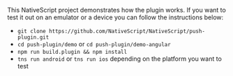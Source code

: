This NativeScript project demonstrates how the plugin works.
If you want to test it out on an emulator or a device you can follow the instructions below:

* `git clone https://github.com/NativeScript/NativeScript/push-plugin.git`
* `cd push-plugin/demo` or `cd push-plugin/demo-angular`
* `npm run build.plugin && npm install`
* `tns run android` or `tns run ios` depending on the platform you want to test

